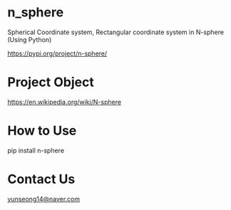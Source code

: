 # n_sphere

Spherical Coordinate system, Rectangular coordinate system in N-sphere (Using Python)

https://pypi.org/project/n-sphere/

# Project Object

https://en.wikipedia.org/wiki/N-sphere

# How to Use

pip install n-sphere


# Contact Us
yunseong14@naver.com